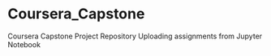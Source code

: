 # Coursera_Capstone
Coursera Capstone Project Repository
Uploading assignments from Jupyter Notebook
